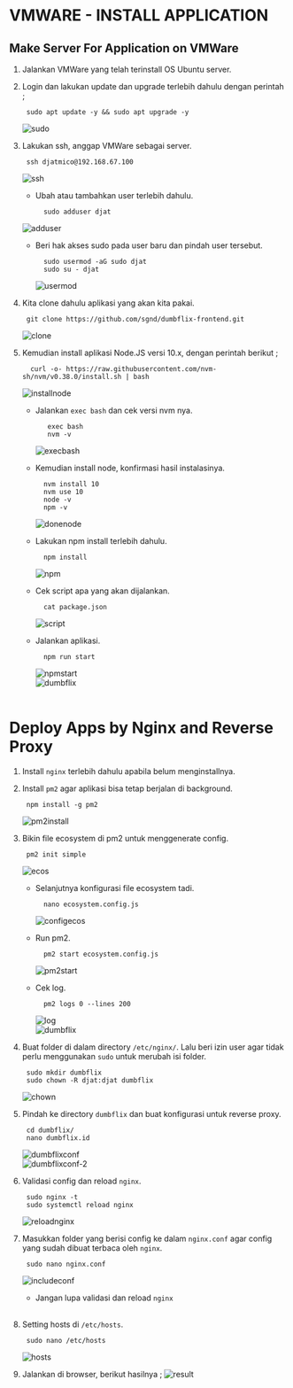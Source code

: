 # **VMWARE - INSTALL APPLICATION**
## Make Server For Application on VMWare

1. Jalankan VMWare yang telah terinstall OS Ubuntu server.   
2. Login dan lakukan update dan upgrade terlebih dahulu dengan perintah ;

        sudo apt update -y && sudo apt upgrade -y
    ![sudo](assets/images-install-app/sudo.png) <br>

3. Lakukan ssh, anggap VMWare sebagai server.

        ssh djatmico@192.168.67.100
    ![ssh](assets/images-install-app/ssh.png) <br>

    - Ubah atau tambahkan user terlebih dahulu.

            sudo adduser djat
    ![adduser](assets/images-install-app/adduser.png) <br>

    - Beri hak akses sudo pada user baru dan pindah user tersebut.

            sudo usermod -aG sudo djat
            sudo su - djat
        ![usermod](assets/images-install-app/usermod.png)<br>

4. Kita clone dahulu aplikasi yang akan kita pakai.

        git clone https://github.com/sgnd/dumbflix-frontend.git
    ![clone](assets/images-install-app/clone.png) <br>

5. Kemudian install aplikasi Node.JS versi 10.x, dengan perintah berikut ;

         curl -o- https://raw.githubusercontent.com/nvm-sh/nvm/v0.38.0/install.sh | bash
    ![installnode](assets/images-install-app/instalnode.png) <br>

   - Jalankan `exec bash` dan cek versi nvm nya.

            exec bash
            nvm -v
        ![execbash](assets/images-install-app/execbash.png) <br>

    - Kemudian install node, konfirmasi hasil instalasinya.

            nvm install 10
            nvm use 10
            node -v
            npm -v
        ![donenode](assets/images-install-app/donenode.png) <br>

    - Lakukan npm install terlebih dahulu.

            npm install
        ![npm](assets/images-install-app/npm.png) <br>

    - Cek script apa yang akan dijalankan.

            cat package.json
        ![script](assets/images-install-app/script.png) <br>

    - Jalankan aplikasi.

            npm run start
        ![npmstart](assets/images-install-app/npmstart.png) <br>
        ![dumbflix](assets/images-install-app/dumbflix.png) <br><br>

# Deploy Apps by Nginx and Reverse Proxy

1. Install `nginx` terlebih dahulu apabila belum menginstallnya.
2. Install `pm2` agar aplikasi bisa tetap berjalan di background.
    
        npm install -g pm2
    ![pm2install](assets/images-install-app/pm2install.png) <br>

3. Bikin file ecosystem di pm2 untuk menggenerate config.
   
        pm2 init simple
    ![ecos](assets/images-install-app/ecos.png) <br>

    - Selanjutnya konfigurasi file ecosystem tadi.

            nano ecosystem.config.js
        ![configecos](assets/images-install-app/configecos.png) <br>

    - Run pm2.

            pm2 start ecosystem.config.js
        ![pm2start](assets/images-install-app/pm2start.png) <br>

    - Cek log.

            pm2 logs 0 --lines 200
        ![log](assets/images-install-app/log.png) <br>
        ![dumbflix](assets/images-install-app/dumbflix.png) <br>

4. Buat folder di dalam directory `/etc/nginx/`. Lalu beri izin user agar tidak perlu menggunakan `sudo` untuk merubah isi folder.

        sudo mkdir dumbflix
        sudo chown -R djat:djat dumbflix
    ![chown](assets/images-install-app/chown.png) <br>

5. Pindah ke directory `dumbflix` dan buat konfigurasi untuk reverse proxy.

        cd dumbflix/
        nano dumbflix.id
    ![dumbflixconf](assets/images-install-app/dumbflixconf.png) <br>
    ![dumbflixconf-2](assets/images-install-app/dumbflixconf-2.png) <br>

6. Validasi config dan reload `nginx`.

        sudo nginx -t
        sudo systemctl reload nginx
    ![reloadnginx](assets/images-install-app/reloadnginx.png) <br>

7. Masukkan folder yang berisi config ke dalam `nginx.conf` agar config yang sudah dibuat terbaca oleh `nginx`.

        sudo nano nginx.conf
    ![includeconf](assets/images-install-app/includeconf.png) <br>

    - Jangan lupa validasi dan reload `nginx` <br><br>

8. Setting hosts di `/etc/hosts`.

        sudo nano /etc/hosts
    ![hosts](assets/images-install-app/hosts.png) <br>

9. Jalankan di browser,  berikut hasilnya ;
    ![result](assets/images-install-app/result.png)

